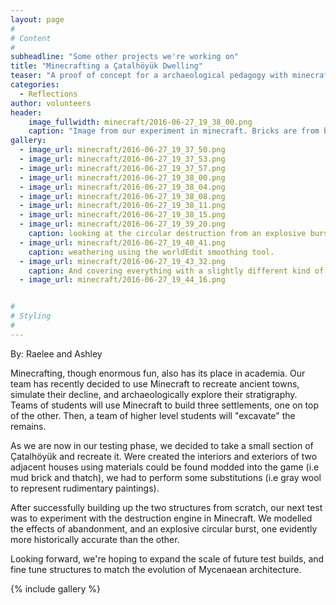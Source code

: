 ```yaml
---
layout: page
#
# Content
#
subheadline: "Some other projects we're working on"
title: "Minecrafting a Çatalhöyük Dwelling"
teaser: "A proof of concept for a archaeological pedagogy with minecraft"
categories:
  - Reflections
author: volunteers
header:
    image_fullwidth: minecraft/2016-06-27_19_38_00.png
    caption: "Image from our experiment in minecraft. Bricks are from biomes o' plenty. Thatch from Botania. Background structures from completely unrelated experiments."
gallery:
  - image_url: minecraft/2016-06-27_19_37_50.png
  - image_url: minecraft/2016-06-27_19_37_53.png    
  - image_url: minecraft/2016-06-27_19_37_57.png      
  - image_url: minecraft/2016-06-27_19_38_00.png        
  - image_url: minecraft/2016-06-27_19_38_04.png          
  - image_url: minecraft/2016-06-27_19_38_08.png          
  - image_url: minecraft/2016-06-27_19_38_11.png    
  - image_url: minecraft/2016-06-27_19_38_15.png                
  - image_url: minecraft/2016-06-27_19_39_20.png          
    caption: looking at the circular destruction from an explosive burst. 
  - image_url: minecraft/2016-06-27_19_40_41.png              
    caption: weathering using the worldEdit smoothing tool. 
  - image_url: minecraft/2016-06-27_19_43_32.png              
    caption: And covering everything with a slightly different kind of loamy dirt. 
  - image_url: minecraft/2016-06-27_19_44_16.png              


#
# Styling
#
---
```

By: Raelee and Ashley

Minecrafting, though enormous fun, also has its place in academia. Our team has recently decided to use Minecraft to recreate ancient towns, simulate their decline, and archaeologically explore their stratigraphy. Teams of students will use Minecraft to build three settlements, one on top of the other. Then, a team of higher level students will "excavate" the remains. 

As we are now in our testing phase, we decided to take a small section of Çatalhöyük and recreate it. Were created the interiors and exteriors of two adjacent houses using materials could be found modded into the game (i.e mud brick and thatch), we had to perform some substitutions (i.e gray wool to represent rudimentary paintings). 

After successfully building up the two structures from scratch, our next test was to experiment with the destruction engine in Minecraft. We modelled the effects of abandonment, and an explosive circular burst, one evidently more historically accurate than the other. 

Looking forward, we're hoping to expand the scale of future test builds, and fine tune structures to match the evolution of Mycenaean architecture.

{% include gallery %}


